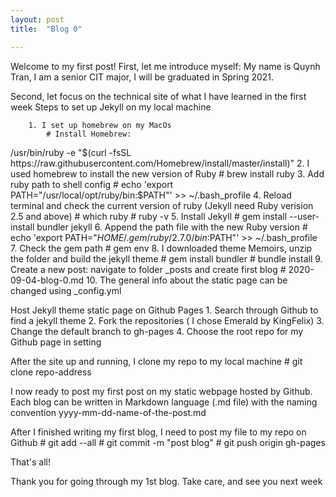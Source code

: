 ```yaml
---
layout: post
title:  "Blog 0"

---
```


Welcome to my first post!
First, let me introduce myself:
    My name is Quynh Tran, I am a senior CIT major, I will be graduated in Spring 2021. 

Second, let focus on the technical site of what I have learned in the first week
    Steps to set up Jekyll on my local machine

        1. I set up homebrew on my MacOs
            # Install Homebrew: 
/usr/bin/ruby -e "$(curl -fsSL https://raw.githubusercontent.com/Homebrew/install/master/install)"
        2. I used homebrew to install the new version of Ruby
            # brew install ruby
        3. Add ruby path to shell config
            # echo 'export PATH="/usr/local/opt/ruby/bin:$PATH"' >> ~/.bash_profile
        4. Reload terminal and check the current version of ruby (Jekyll need Ruby verision 2.5 and above)
            # which ruby
            # ruby -v
        5. Install Jekyll 
            # gem install --user-install bundler jekyll
        6. Append the path file with the new Ruby version
            # echo 'export PATH="$HOME/.gem/ruby/2.7.0/bin:$PATH"' >> ~/.bash_profile
        7. Check the gem path
            # gem env
        8. I downloaded theme Memoirs, unzip the folder and build the jekyll theme
            # gem install bundler
            # bundle install
        9. Create a new post: navigate to folder _posts and create first blog
            # 2020-09-04-blog-0.md 
        10. The general info about the static page can be changed using _config.yml

Host Jekyll theme static page on Github Pages
        1. Search through Github to find a jekyll theme
        2. Fork the repositories ( I chose Emerald by KingFelix)
        3. Change the default branch to gh-pages
        4. Choose the root repo for my Github page in setting

After the site up and running, I clone my repo to my local machine
    # git clone repo-address

I now ready to post my first post on my static webpage hosted by Github. Each blog can be written in Markdown language (.md file) with the naming convention yyyy-mm-dd-name-of-the-post.md

After I finished writing my first blog, I need to post my file to my repo on Github
    # git add --all
    # git commit -m "post blog"
    # git push origin gh-pages

That's all!


Thank you for going through my 1st blog.
Take care, and see you next week